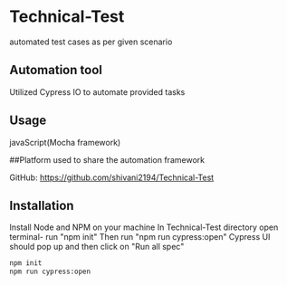 # Technical-Test
automated test cases as per given scenario
## Automation tool 

Utilized Cypress IO to automate provided tasks

## Usage

javaScript(Mocha framework)

##Platform used to share the automation framework

GitHub: https://github.com/shivani2194/Technical-Test

## Installation

Install Node and NPM on your machine
In Technical-Test directory open terminal- run "npm init"
Then run "npm run cypress:open"
Cypress UI should pop up and then click on "Run all spec"
  ```  bash
  npm init
  npm run cypress:open
  ```
